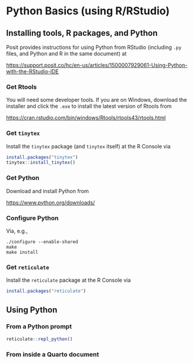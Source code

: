 # Python Basics (using R/RStudio)

## Installing tools, R packages, and Python

Posit provides instructions for using Python from RStudio (including `.py` files, and Python and R in the same document) at

https://support.posit.co/hc/en-us/articles/1500007929061-Using-Python-with-the-RStudio-IDE

### Get Rtools

You will need some developer tools. If you are on Windows, download the installer and click the `.exe` to install the latest version of Rtools from 

https://cran.rstudio.com/bin/windows/Rtools/rtools43/rtools.html

### Get `tinytex`

Install the `tinytex` package (and `tinytex` itself) at the R Console via


```r
install.packages("tinytex")
tinytex::install_tinytex()
```

### Get Python

Download and install Python from

https://www.python.org/downloads/

### Configure Python

Via, e.g., 


```shell
./configure --enable-shared
make
make install
```

### Get `reticulate`

Install the `reticulate` package at the R Console via


```r
install.packages("reticulate")
```

## Using Python

### From a Python prompt


```r
reticulate::repl_python()
```

### From inside a Quarto document



